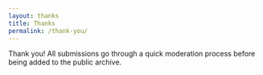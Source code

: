 ```yaml
---
layout: thanks
title: Thanks
permalink: /thank-you/
---
```


Thank you!
All submissions go through a quick moderation process before being added to the public archive.
